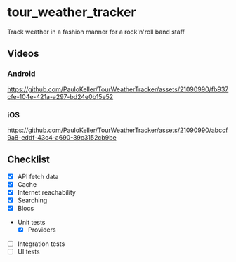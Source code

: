 # tour_weather_tracker

Track weather in a fashion manner for a rock'n'roll band staff

## Videos

### Android
https://github.com/PauloKeller/TourWeatherTracker/assets/21090990/fb937cfe-104e-421a-a297-bd24e0b15e52

### iOS
https://github.com/PauloKeller/TourWeatherTracker/assets/21090990/abccf9a8-eddf-43c4-a690-39c3152cb9be

## Checklist 
- [x] API fetch data
- [x] Cache
- [x] Internet reachability
- [x] Searching
- [x] Blocs
- Unit tests
  - [x] Providers 
- [ ] Integration tests 
- [ ] UI tests
